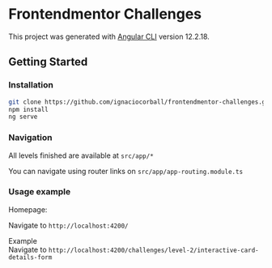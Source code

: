 # Frontendmentor Challenges

This project was generated with [Angular CLI](https://github.com/angular/angular-cli) version 12.2.18.

## Getting Started

### Installation

```bash
git clone https://github.com/ignaciocorball/frontendmentor-challenges.git
npm install
ng serve
```

### Navigation

All levels finished are available at `src/app/*`

You can navigate using router links on `src/app/app-routing.module.ts`

### Usage example

Homepage:  

Navigate to `http://localhost:4200/`

Example  
Navigate to `http://localhost:4200/challenges/level-2/interactive-card-details-form`

